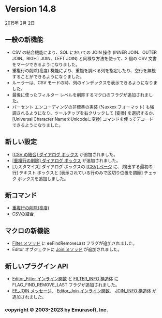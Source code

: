 # Version 14.8

2015年 2月 2日

## 一般の新機能

- CSV の結合機能により、SQL においての JOIN 操作 (INNER JOIN、OUTER JOIN、RIGHT JOIN、LEFT JOIN) と同様な方法を使って、2 個の CSV 文書をマージできるようになりました。
- 重複行の削除(高度) 機能により、重複を調べる列を指定したり、空行を無視することができるようになりました。
- ルーラーは、CSV モードの時、列のインデックスを表示できるようになりました。
- 最後に使ったフィルター レベルを削除するマクロのフラグが追加されました。
- パーセント エンコーディングの非標準の実装 (%uxxxx フォーマット) も強調されるようになり、ツールチップを右クリックして \[変換\] を選択するか、\[Universal Character NameをUnicodeに変換\] コマンドを使ってデコードできるようになりました。

## 新しい設定

- [\[CSV の結合\] ダイアログ ボックス](../dlg/join_csv/index) が追加されました。
- [\[重複行の削除\] ダイアログ ボックス](../dlg/delete_duplicate_advanced/index) が追加されました。
- \[カスタマイズ\] ダイアログ ボックスの [\[CSV\] ページ](../dlg/customize/csv/index) に、\[検出する最初の行\] テキスト ボックスと \[表示されている行のみで区切り位置を調節\] チェック ボックスを追加しました。

## 新コマンド

- [重複行の削除(高度)](../cmd/sort/delete_duplicate_advanced)
- [CSVの結合](../cmd/csv/join_csv)

## マクロの新機能

- [Filter メソッド](../macro/document/filter) に eeFindRemoveLast フラグが追加されました。
- Editor オブジェクトに [Join メソッド](../macro/editor/join) が追加されました。

## 新しいプラグイン API

- [Editor\_Filter インライン関数](../plugin/macro/editor_filter) と [FILTER\_INFO 構造体](../plugin/structure/filter_info) に FLAG\_FIND\_REMOVE\_LAST フラグが追加されました。
- [EE\_JOIN メッセージ](../plugin/message/ee_join)、 [Editor\_Join インライン関数](../plugin/macro/editor_join)、 [JOIN\_INFO 構造体](../plugin/structure/join_info) が追加されました。

### copyright © 2003-2023 by Emurasoft, Inc.
